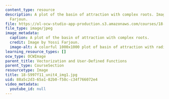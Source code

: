 ```yaml
---
content_type: resource
description: A plot of the basin of attraction with complex roots. Image by Yossi
  Farjoun.
file: https://ol-ocw-studio-app-production.s3.amazonaws.com/courses/18-s997-introduction-to-matlab-programming-fall-2011/88a5c2d365a182b0f58cc34f766072e4_18-S997f11_unit4_img1.jpg
file_type: image/jpeg
image_metadata:
  caption: A plot of the basin of attraction with complex roots.
  credit: Image by Yossi Farjoun.
  image-alt: A colorful 1000x1000 plot of basin of attraction with radial symmetry.
learning_resource_types: []
ocw_type: OCWImage
parent_title: Vectorization and User-Defined Functions
parent_type: CourseSection
resourcetype: Image
title: 18-S997f11_unit4_img1.jpg
uid: 88a5c2d3-65a1-82b0-f58c-c34f766072e4
video_metadata:
  youtube_id: null
---
```

